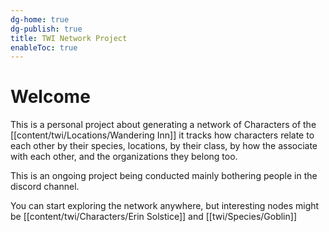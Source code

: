 ```yaml
---
dg-home: true
dg-publish: true
title: TWI Network Project
enableToc: true
---
```


# Welcome

This is a personal project about generating a network of Characters of the [[content/twi/Locations/Wandering Inn]] it tracks how characters relate to each other by their species, locations, by their class, by how the associate with each other, and the organizations they belong too.

This is an ongoing project being conducted mainly bothering people in the discord channel.

You can start exploring the network anywhere, but interesting nodes might be [[content/twi/Characters/Erin Solstice]] and [[twi/Species/Goblin]]